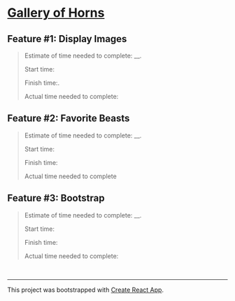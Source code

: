 # [Gallery of Horns](https://meljohnston-galleryofhorns.netlify.app/)

## Feature #1: Display Images
>
>Estimate of time needed to complete: __.
>
>Start time:
>
>Finish time:.
>
>Actual time needed to complete:

## Feature #2: Favorite Beasts
>
>Estimate of time needed to complete: __.
>
>Start time:
>
>Finish time:
>
>Actual time needed to complete

## Feature #3: Bootstrap

>Estimate of time needed to complete: __.
>
>Start time:
>
>Finish time:
>
>Actual time needed to complete:

<br>

---

This project was bootstrapped with [Create React App](https://github.com/facebook/create-react-app).
